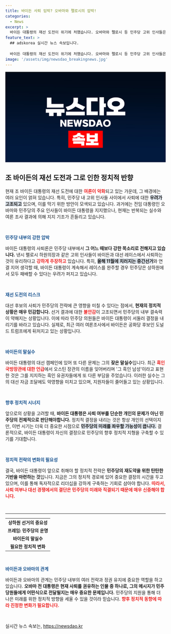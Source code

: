 ```yaml
---
title: 바이든 사퇴 임박? 오바마와 펠로시의 압박!
categories:
  - News
excerpt: >
  바이든 대통령의 재선 도전이 위기에 처했습니다. 오바마와 펠로시 등 민주당 고위 인사들은 사퇴를 촉구하며, 상하원 선거 패배 우려를 표명하고 있습니다. 여론조사 결과도 불리한 상황에서, 대통령의 말실수와 대선 자금 부족이 악재로 작용하고 있습니다. 과연 바이든의 선택은?
feature_text: >
  ## adskorea 실시간 뉴스 속보입니다.

  바이든 대통령의 재선 도전이 위기에 처했습니다. 오바마와 펠로시 등 민주당 고위 인사들은 사퇴를 촉구하며, 상하원 선거 패배 우려를 표명하고 있습니다. 여론조사 결과도 불리한 상황에서, 대통령의 말실수와 대선 자금 부족이 악재로 작용하고 있습니다. 과연 바이든의 선택은?
image: '/assets/img/newsdao_breakingnews.jpg'
---
```


<p><img src="/assets/img/newsdao_breakingnews.jpg" alt="adskorea 속보" /></p>

<h2 data-ke-size="size26">조 바이든의 재선 도전과 그로 인한 정치적 반향</h2>

<p data-ke-size="size16">현재 조 바이든 대통령의 재선 도전에 대한 <b><span style="color: #ee2323;">여론이 악화</span></b>되고 있는 가운데, 그 배경에는 여러 요인이 얽혀 있습니다. 특히, 민주당 내 고위 인사들 사이에서 사퇴에 대한 <b><span style="background-color: #21538527;">우려가 고조되고</span></b> 있으며, 이를 막기 위한 방안이 모색되고 있습니다. 과거에는 전임 대통령인 오바마와 민주당의 주요 인사들이 바이든 대통령을 지지했으나, 현재는 반복되는 실수와 여론 조사 결과에 의해 지지 기조가 흔들리고 있습니다.</p>

<p data-ke-size="size16">&nbsp;</p>

<p><b><span style="color: #1a5490;">민주당 내부의 강한 압박</span></b></p>

<p data-ke-size="size16">바이든 대통령의 사퇴론은 민주당 내부에서 <b>그 어느 때보다 강한 목소리로 전해지고 있습니다.</b> 낸시 펠로시 하원의장과 같은 고위 인사들이 바이든과 대선 레이스에서 사퇴하는 것이 유리하다고 <b><span style="color: #ee2323;">강하게 주장하고</span></b> 있습니다. 특히, <b><span style="background-color: #21538527;">올해 11월에 치러지는 중간선거</span></b>와 연결 지어 생각할 때, 바이든 대통령이 계속해서 레이스를 완주할 경우 민주당은 상하원에서 모두 패배할 수 있다는 우려가 퍼지고 있습니다.</p>

<p data-ke-size="size16">&nbsp;</p>

<p><b><span style="color: #1a5490;">재선 도전의 리스크</span></b></p>

<p data-ke-size="size16">대선 후보의 사퇴가 민주당의 전략에 큰 영향을 미칠 수 있다는 점에서, <b>현재의 정치적 상황은 매우 민감합니다.</b> 선거 결과에 대한 <b><span style="color: #ee2323;">불안감</span></b>이 고조되면서 민주당의 내부 결속력이 약해지는 상황입니다. 이에 따라 민주당 의원들은 바이든 대통령이 서둘러 결정을 내리기를 바라고 있습니다. 실제로, 최근 여러 여론조사에서 바이든은 공화당 후보인 도널드 트럼프에게 뒤처지고 있는 상황입니다.</p>

<p data-ke-size="size16">&nbsp;</p>

<p><b><span style="color: #1a5490;">바이든의 말실수</span></b></p>

<p data-ke-size="size16">바이든 대통령의 대선 캠페인에 있어 또 다른 문제는 그의 <b>잦은 말실수</b>입니다. 최근 <b><span style="color: #ee2323;">흑인 국방장관에 대한 언급</span></b>에서 오스틴 장관의 이름을 잊어버리며 '그 흑인 남성'이라고 표현한 것은 그를 지지하는 흑인 유권자들에게 또 다른 부담을 주었습니다. 이러한 실수는 그의 대선 자금 조달에도 악영향을 미치고 있으며, 지원자들이 줄어들고 있는 상황입니다.</p>

<p data-ke-size="size16">&nbsp;</p>

<p><b><span style="color: #1a5490;">향후 정치적 시너지</span></b></p>

<p data-ke-size="size16">앞으로의 상황을 고려할 때, <b>바이든 대통령은 사퇴 여부를 단순한 개인의 문제가 아닌 민주당의 전체적으로 판단해야합니다.</b> 정치적 결정을 내리는 것은 항상 개인의 선택이지만, 이번 시기는 더욱 더 중요한 시점으로 <b><span style="background-color: #21538527;">민주당의 미래를 좌우할 가능성이 큽니다.</span></b> 결론적으로, 바이든 대통령이 자신의 결정으로 민주당의 향후 정치적 지형을 구축할 수 있기를 기대합니다.</p>

<p data-ke-size="size16">&nbsp;</p>

<p><b><span style="color: #1a5490;">정치적 전략의 변화의 필요성</span></b></p>

<p data-ke-size="size16">결국, 바이든 대통령이 앞으로 취해야 할 정치적 전략은 <b>민주당의 재도약을 위한 탄탄한 기반을 마련하는 것</b>입니다. 지금은 그의 정치적 경로에 있어 중요한 결정의 시간을 두고 있으며, 이를 통해 독자적으로 리더십을 강하게 구축하는 기회로 삼아야 합니다. <b><span style="color: #ee2323;">따라서, 사퇴 여부나 대선 경쟁에서의 결단은 민주당의 미래와 직결되기 때문에 매우 신중해야 합니다.</span></b></p>

<p data-ke-size="size16">&nbsp;</p>

<hr>

<table style="width: 100%; border-collapse: collapse;">
  <tbody>
    <tr>
      <td style="text-align: center; height: 17px;"><b>상하원 선거의 중요성</b></td>
    </tr>
    <tr>
      <td style="text-align: center; height: 17px;"><b>프레임: 민주당의 운명</b></td>
    </tr>
    <tr>
      <td style="text-align: center; height: 17px;"><b>바이든의 말실수</b></td>
    </tr>
    <tr>
      <td style="text-align: center; height: 17px;"><b>필요한 정치적 변화</b></td>
    </tr>
  </tbody>
</table>

<p data-ke-size="size16">&nbsp;</p>

<p><b><span style="color: #1a5490;">바이든과 오바마의 관계</span></b></p>

<p data-ke-size="size16">바이든과 오바마의 관계는 민주당 내부의 여러 전략과 정권 유지에 중요한 역할을 하고 있습니다. <b>오바마 전 대통령은 현재 사퇴를 권유하는 인물 중 하나로, 그의 메시지가 민주당원들에게 어떤식으로 전달될지는 매우 중요한 문제입니다.</b> 민주당의 지원을 통해 더 나은 미래를 위한 정치적 방향을 세울 수 있을 것이라 믿습니다. <b><span style="color: #ee2323;">향후 정치적 동향에 따라 진정한 변화가 필요합니다.</span></b></p>

<p data-ke-size="size16">&nbsp;</p>
실시간 뉴스 속보는, <a href="https://newsdao.kr" rel="dofollow">https://newsdao.kr</a>


